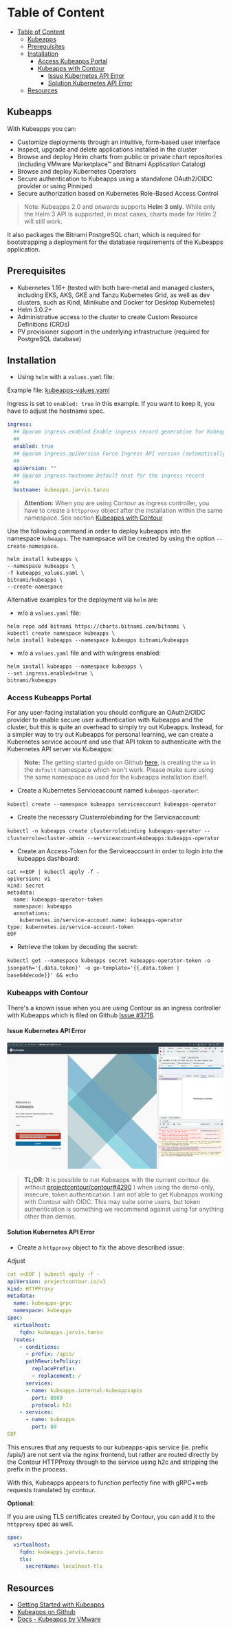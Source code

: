 # Table of Content

- [Table of Content](#table-of-content)
  - [Kubeapps](#kubeapps)
  - [Prerequisites](#prerequisites)
  - [Installation](#installation)
    - [Access Kubeapps Portal](#access-kubeapps-portal)
    - [Kubeapps with Contour](#kubeapps-with-contour)
      - [Issue Kubernetes API Error](#issue-kubernetes-api-error)
      - [Solution Kubernetes API Error](#solution-kubernetes-api-error)
  - [Resources](#resources)

## Kubeapps

With Kubeapps you can:

- Customize deployments through an intuitive, form-based user interface
- Inspect, upgrade and delete applications installed in the cluster
- Browse and deploy Helm charts from public or private chart repositories (including VMware Marketplace™ and Bitnami Application Catalog)
- Browse and deploy Kubernetes Operators
- Secure authentication to Kubeapps using a standalone OAuth2/OIDC provider or using Pinniped
- Secure authorization based on Kubernetes Role-Based Access Control

> Note: Kubeapps 2.0 and onwards supports **Helm 3 only**. While only the Helm 3 API is supported, in most cases, charts made for Helm 2 will still work.

It also packages the Bitnami PostgreSQL chart, which is required for bootstrapping a deployment for the database requirements of the Kubeapps application.

## Prerequisites

- Kubernetes 1.16+ (tested with both bare-metal and managed clusters, including EKS, AKS, GKE and Tanzu Kubernetes Grid, as well as dev clusters, such as Kind, Minikube and Docker for Desktop Kubernetes)
- Helm 3.0.2+
- Administrative access to the cluster to create Custom Resource Definitions (CRDs)
- PV provisioner support in the underlying infrastructure (required for PostgreSQL database)

## Installation

- Using `helm` with a `values.yaml` file:

Example file: [kubeapps-values.yaml](data/kubeapps-values.yaml)

Ingress is set to `enabled: true` in this example. If you want to keep it, you have to adjust the hostname spec.

```yaml
ingress:
  ## @param ingress.enabled Enable ingress record generation for Kubeapps
  ##
  enabled: true
  ## @param ingress.apiVersion Force Ingress API version (automatically detected if not set)
  ##
  apiVersion: ""
  ## @param ingress.hostname Default host for the ingress record
  ##
  hostname: kubeapps.jarvis.tanzu
```

> **Attention:** When you are using Contour as ingress controller, you have to create a `httpproxy` object after the installation within the same namespace. See section [Kubeapps with Contour](#kubeapps-with-contour)

Use the following command in order to deploy kubeapps into the namespace `kubeapps`. The namepsace will be created by using the option `--create-namespace`.

```shell
helm install kubeapps \
--namespace kubeapps \
-f kubeapps_values.yaml \
bitnami/kubeapps \
--create-namespace
```

Alternative examples for the deployment via `helm` are:

- w/o a `values.yaml` file:

```shell
helm repo add bitnami https://charts.bitnami.com/bitnami \
kubectl create namespace kubeapps \
helm install kubeapps --namespace kubeapps bitnami/kubeapps
```

- w/o a `values.yaml` file and with w/ingress enabled:

```shell
helm install kubeapps --namespace kubeapps \
--set ingress.enabled=true \
bitnami/kubeapps
```

### Access Kubeapps Portal

For any user-facing installation you should configure an OAuth2/OIDC provider to enable secure user authentication with Kubeapps and the cluster, but this is quite an overhead to simply try out Kubeapps. Instead, for a simpler way to try out Kubeapps for personal learning, we can create a Kubernetes service account and use that API token to authenticate with the Kubernetes API server via Kubeapps:

> **Note:** The getting started guide on Github [here](https://github.com/vmware-tanzu/kubeapps/blob/main/site/content/docs/latest/tutorials/getting-started.md), is creating the `sa` in the `default` namespace which won't work. Please make sure using the same namespace as used for the kubeapps installation itself.

- Create a Kubernetes Serviceaccount named `kubeapps-operator`:

`kubectl create --namespace kubeapps serviceaccount kubeapps-operator`

- Create the necessary Clusterrolebinding for the Serviceaccount:

`kubectl -n kubeapps create clusterrolebinding kubeapps-operator --clusterrole=cluster-admin --serviceaccount=kubeapps:kubeapps-operator`

- Create an Access-Token for the Serviceaccount in order to login into the kubeapps dashboard:

```shell
cat <<EOF | kubectl apply -f -
apiVersion: v1
kind: Secret
metadata:
  name: kubeapps-operator-token
  namespace: kubeapps
  annotations:
    kubernetes.io/service-account.name: kubeapps-operator
type: kubernetes.io/service-account-token
EOF
```

- Retrieve the token by decoding the secret:

`kubectl get --namespace kubeapps secret kubeapps-operator-token -o jsonpath='{.data.token}' -o go-template='{{.data.token | base64decode}}' && echo`

### Kubeapps with Contour

There's a known issue when you are using Contour as an ingress controller with Kubeapps which is filed on Github [Issue #3716](https://github.com/vmware-tanzu/kubeapps/issues/3716#issuecomment-1067532124).

#### Issue Kubernetes API Error

![kubernetes_api_error](images/kubeapps_kubernetes_api_error.png)

> **TL;DR:** It is possible to run Kubeapps with the current contour (ie. without [projectcontour/contour#4290](https://github.com/projectcontour/contour/issues/4290) ) when using the demo-only, insecure, token authentication. I am not able to get Kubeapps working with Contour with OIDC. This may suite some users, but token authentication is something we recommend against using for anything other than demos.

#### Solution Kubernetes API Error

- Create a `httpproxy` object to fix the above described issue:

Adjust

```yaml
cat <<EOF | kubectl apply -f -
apiVersion: projectcontour.io/v1
kind: HTTPProxy
metadata:
  name: kubeapps-grpc
  namespace: kubeapps
spec:
  virtualhost:
    fqdn: kubeapps.jarvis.tanzu
  routes:
    - conditions:
      - prefix: /apis/
      pathRewritePolicy:
        replacePrefix:
        - replacement: /
      services:
      - name: kubeapps-internal-kubeappsapis
        port: 8080
        protocol: h2c
    - services:
      - name: kubeapps
        port: 80
EOF
```

This ensures that any requests to our kubeapps-apis service (ie. prefix /apis/) are not sent via the nginx frontend, but rather are routed directly by the Contour HTTPProxy through to the service using h2c and stripping the prefix in the process.

With this, Kubeapps appears to function perfectly fine with gRPC+web requests translated by contour.

**Optional:**

If you are using TLS certificates created by Contour, you can add it to the `httpproxy` spec as well.

```yaml
spec:
  virtualhost:
    fqdn: kubeapps.jarvis.tanzu
    tls:
      secretName: localhost-tls
```

## Resources

- [Getting Started with Kubeapps](https://tanzu.vmware.com/developer/guides/kubeapps-gs/)
- [Kubeapps on Github](https://github.com/vmware-tanzu/kubeapps)
- [Docs - Kubeapps by VMware](https://docs.vmware.com/en/VMware-Application-Catalog/services/apps/GUID-apps-kubeapps-index.html)